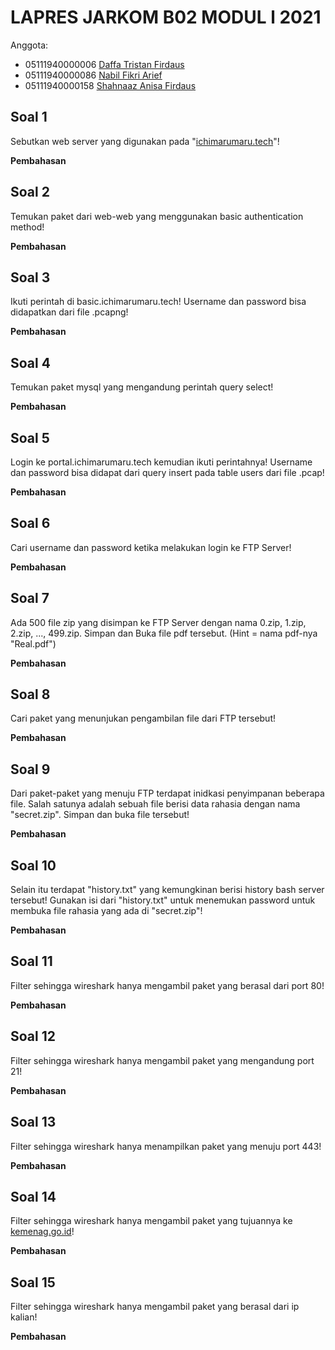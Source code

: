 # LAPRES JARKOM B02 MODUL l 2021

Anggota:
- 05111940000006 	[Daffa Tristan Firdaus](https://www.github.com/DaffaTristan)  
- 05111940000086 	[Nabil Fikri Arief](https://www.github.com/alwaysyu)
- 05111940000158 	[Shahnaaz Anisa Firdaus](https://www.github.com/sanugiru)

## Soal 1
Sebutkan web server yang digunakan pada "[ichimarumaru.tech](https://www.ichimarumaru.tech)"! 

**Pembahasan**
## Soal 2
Temukan paket dari web-web yang menggunakan basic authentication method!

**Pembahasan**
## Soal 3
Ikuti perintah di basic.ichimarumaru.tech! Username dan password bisa didapatkan dari file .pcapng!

**Pembahasan**
## Soal 4
Temukan paket mysql yang mengandung perintah query select!

**Pembahasan**
## Soal 5
Login ke portal.ichimarumaru.tech kemudian ikuti perintahnya! Username dan password bisa didapat dari query insert pada table users dari file .pcap!

**Pembahasan**
## Soal 6
Cari username dan password ketika melakukan login ke FTP Server!

**Pembahasan**
## Soal 7
Ada 500 file zip yang disimpan ke FTP Server dengan nama 0.zip, 1.zip, 2.zip, ..., 499.zip. Simpan dan Buka file pdf tersebut. (Hint = nama pdf-nya "Real.pdf")

**Pembahasan**
## Soal 8
Cari paket yang menunjukan pengambilan file dari FTP tersebut!

**Pembahasan**
## Soal 9
Dari paket-paket yang menuju FTP terdapat inidkasi penyimpanan beberapa file. Salah satunya adalah sebuah file berisi data rahasia dengan nama "secret.zip". Simpan dan buka file tersebut!

**Pembahasan**
## Soal 10
Selain itu terdapat "history.txt" yang kemungkinan berisi history bash server tersebut! Gunakan isi dari "history.txt" untuk menemukan password untuk membuka file rahasia yang ada di "secret.zip"!

**Pembahasan**
## Soal 11
Filter sehingga wireshark hanya mengambil paket yang berasal dari port 80! 

**Pembahasan**
## Soal 12
Filter sehingga wireshark hanya mengambil paket yang mengandung port 21!

**Pembahasan**
## Soal 13
Filter sehingga wireshark hanya menampilkan paket yang menuju port 443!

**Pembahasan**
## Soal 14
Filter sehingga wireshark hanya mengambil paket yang tujuannya ke [kemenag.go.id](https://www.kemenag.go.id)!

**Pembahasan**
## Soal 15
Filter sehingga wireshark hanya mengambil paket yang berasal dari ip kalian!

**Pembahasan**
